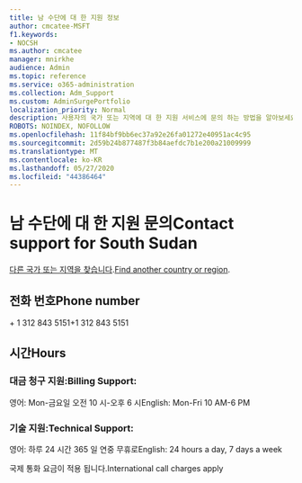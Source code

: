 ```yaml
---
title: 남 수단에 대 한 지원 정보
author: cmcatee-MSFT
f1.keywords:
- NOCSH
ms.author: cmcatee
manager: mnirkhe
audience: Admin
ms.topic: reference
ms.service: o365-administration
ms.collection: Adm_Support
ms.custom: AdminSurgePortfolio
localization_priority: Normal
description: 사용자의 국가 또는 지역에 대 한 지원 서비스에 문의 하는 방법을 알아보세요.
ROBOTS: NOINDEX, NOFOLLOW
ms.openlocfilehash: 11f84bf9bb6ec37a92e26fa01272e40951ac4c95
ms.sourcegitcommit: 2d59b24b877487f3b84aefdc7b1e200a21009999
ms.translationtype: MT
ms.contentlocale: ko-KR
ms.lasthandoff: 05/27/2020
ms.locfileid: "44386464"
---
```

# <a name="contact-support-for-south-sudan"></a><span data-ttu-id="1783f-103">남 수단에 대 한 지원 문의</span><span class="sxs-lookup"><span data-stu-id="1783f-103">Contact support for South Sudan</span></span>

<span data-ttu-id="1783f-104">[다른 국가 또는 지역을 찾습니다](../contact-support-for-business-products.md).</span><span class="sxs-lookup"><span data-stu-id="1783f-104">[Find another country or region](../contact-support-for-business-products.md).</span></span>

## <a name="phone-number"></a><span data-ttu-id="1783f-105">전화 번호</span><span class="sxs-lookup"><span data-stu-id="1783f-105">Phone number</span></span>
<span data-ttu-id="1783f-106">+ 1 312 843 5151</span><span class="sxs-lookup"><span data-stu-id="1783f-106">+1 312 843 5151</span></span>

## <a name="hours"></a><span data-ttu-id="1783f-107">시간</span><span class="sxs-lookup"><span data-stu-id="1783f-107">Hours</span></span>
### <a name="billing-support"></a><span data-ttu-id="1783f-108">대금 청구 지원:</span><span class="sxs-lookup"><span data-stu-id="1783f-108">Billing Support:</span></span>

<span data-ttu-id="1783f-109">영어: Mon-금요일 오전 10 시-오후 6 시</span><span class="sxs-lookup"><span data-stu-id="1783f-109">English: Mon-Fri 10 AM-6 PM</span></span>

### <a name="technical-support"></a><span data-ttu-id="1783f-110">기술 지원:</span><span class="sxs-lookup"><span data-stu-id="1783f-110">Technical Support:</span></span>

<span data-ttu-id="1783f-111">영어: 하루 24 시간 365 일 연중 무휴로</span><span class="sxs-lookup"><span data-stu-id="1783f-111">English: 24 hours a day, 7 days a week</span></span>

<span data-ttu-id="1783f-112">국제 통화 요금이 적용 됩니다.</span><span class="sxs-lookup"><span data-stu-id="1783f-112">International call charges apply</span></span>
